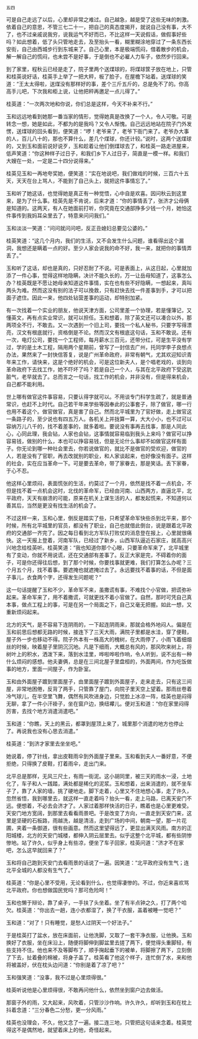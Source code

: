     五四 

   可是自己走远了以后，心里却非常之难过。自己越急，越是受了这些无味的刺激。依着自己的意思，不管三七二十一，把自己的真态度揭开，就说自己没有事，大不了，也不过亲戚说我穷，说我运气不好而已，不比这样一天说假话，做假事好些吗？如此想着，低了头只管地走去，及至抬头一看，糊里糊涂地穿过了一条东西长安街，自己由西城步行到东城来了。自己心里，本是极端慌闷，借着散步的机会，解一解自己的慌闷，也未尝不是好事，于是倒也不必雇人力车子，依然步行回来。

   到了家里，程秋云已经是走了，院子里两个送煤球的，将煤球筐子放在地上，只管和桂英说好话，桂英手上举了一把大秤，板了脸子，在屋檐下站着。送煤球的笑道：“王太太得啦，送煤没有那样好的事，差个三斤五斤的，总是免不了的。你高高手儿吧，下次我和柜上说，让他把秤再邀足一点儿得了。”

   桂英道：“一次两次地和你说，你们总是这样，今天不补来不行。”

   玉和远远地看到她那一番当家的情形，觉得她真是改换了一个人，令人可敬。可是转念一想，她是如此，不都为的是我吗？又令人惭愧。自己远远地站在院子门外发愣，送煤球的回头看到，便笑道：“啰！老爷来了，老爷下衙门来了。老爷办大事的人，百儿八十的，那也不算什么，差几个煤球，你还计较。”说时，这两个送煤球的，又到玉和面前说好说歹，玉和趁着让他们倒煤球去了，和桂英一路走进屋来，低声笑道：“你这种样子过日子，和我们乡下人过日子，简直是一模一样。和我们大嫂在一处，一定是二十四分说得来。”

   桂英见玉和一再地夸奖她，便笑道：“实在地说吧，我们做戏的时候，三百六十五天，天天在台上骂人，不能到了自己头上，就把这件事情忘了。”

   玉和听了她这话，也觉得她是真正有一种觉悟，心中自是欢喜。因问秋云到这里来，是为了什么事。桂英先是不肯说，后来才道：“你的事情丢了，张济才公母俩是知道的。这两天，有人在她面前打听，你究竟在交通部挣多少钱一个月，她怕这件事传到我妈耳朵里去了，特意来问问我们。”

   玉和淡淡一笑道：“问问就问问吧，反正丑媳妇总要见公婆的。”

   桂英笑道：“这几个月内，我们的生活，又不会发生什么问题，谁看得出这个漏洞，我想还是瞒着一点的好。至少人家会说我的命不好，我一来，就把你的事情弄丢了。”

   玉和听了这话，却也是真的，只好忍耐了不说。可是表面上，从这日起，心里就加添了一件心事，觉得这样地隐瞒，决计不能久长的，万一让岳母知道了，这事怎么办？桂英既是不愿让她母亲知道这件事情，实在也有些不好隐瞒，一想起来，真叫两头为难。然而这没有别的法子可以挽救，只有赶快去找一件差事到手，才可以把面子遮住。因此一来，他四处钻营差事的运动，却特别加紧。

   有一次找着一个实业的朋友，他说天津方面，公司里差一个协理，若是懂簿记，又懂英文，再有点实业常识，就可以担任。玉和想着，除了英文还可以凑合以外，那两项全不行，不敢去。又一次遇到一个旧上司，要找一个私人秘书，只要字写得漂亮，汉文有根底就行，资格倒是不论。然而汉文有根底这句话，玉和不敢说。还有一次，电灯公司，要找一个工程师，每月薪水三百元，还带分红，可是生平没有学过，学的是土木工程，隔用两个星期前，曾写了一封信去广州，托同学李子良想点办法，果然来了一封快信答复，说是广州革命政府，非常有朝气，尤其欢迎知识青年来工作，请快来，这是个绝好的机会，可是这位新夫人，是个唱老戏的，谈到向革命政府下去找工作，她不吓坏了吗？若是自己一个人，与其在北平政府下受这肮脏气，老早就去了。总而言之一句话，找工作的机会，并非没有，但是得来机会，自己都不能利用。

   世上哪有做官这件事容易，只要认得字就可以。不用谈专门科学生疏了，就是普通常识，也赶不上时代。自己若干年来学些等因奉此的公事套子，除了做官，哪一行也用不着这个。做官做官，真是害了自己。然而北平城里为了官好做，走上做官这一条路子的，至少说也有四五万人。各机关上并拢算一算，大大小小，也不过可以容纳万儿八千的，找不着差事的，就多着啦。要说没有事再去找事，那是人同此心，心同此理，我会钻，人家也会钻，这事情就容易临到我头上来吗？做官可以挣容易钱，做别的什么，本也可以挣容易钱，但是无论什么事却不如做官这样有面子。你无论到哪一种社会里去，你若说做官的，就比不是做官的受欢迎，做官的人，若是没有了官职，再去改就别的职业，和人家谈起来，也好像没有面子。这样的社会，实在应当革命一下。可是要去革命，带了家眷去，那是笑话。丢下家眷，于心不忍。

   他这样心里烦闷，表面慌张的生活，约莫过了一个月，依然是找不着一点机会，不但是找不着一点机会这时，北伐的革命军，已经由河南、山西两方，直逼北平，北平政府，天天有崩溃的可能，原来在机关上谋生活的人，都发起慌来，不知道何以善其后，当然是更没有找生活的机会了。

   不过这样一来，玉和心里，倒反是踏实了些，只希望革命军快些杀到北平来，那个时候，所有北平城里的官员，都没有了职业，自己也就借此倒台，说是跟着北平政府的交通部一齐完了。因之每日看到北方军队打败仗的消息登在报上，心里就很痛快。这一天报上登着，河南军队，已经过了新乡，山西军队逼近石家庄，就高高兴兴地念给桂英听。桂英笑道：“我也知道你那个心眼，只要革命军来了，北平城里有了变动，你就不用说谎，还在交通部有差事了。反正大家是完，不碍着你的面子，可是你还得往后想，到了那个时候，你要找事就更难，我们打算怎么办呢？三个月五个月，找不着事。要遮掩也就遮掩过去了。永远要找不着事的话，不但是面子事儿，衣食两个字，还得发生问题呢？”

   这一句话提醒了玉和不少，革命军不来，虽撒谎有事，不难找个小官做，把谎弥补起来。革命军来了，用不着撒谎，可就更找不着小官做了。自然，那时可凭自己真本事，做点工程上的事，可是在另一个局面之下，自己又毫无把握。如此一想，又重新烦闷起来。

   北方的天气，是不容易下连阴雨的，一下起连阴雨来，那就会格外地闷人。偏是在玉和前思后想都无路的时候，接连下了三天大雨，满院子里都是水洼，穿了便鞋，屋子外一步也移动不得。院子外本有一株高大的槐树，在大雨停了，小雨飞着细烟丝的时候，映着屋子里阴沉沉地。凡是下细雨，大概总有风的，那风吹来树上，将树叶上的积水，洒泼下来，落到水洼里，哗啦哗啦作响，令人听到，说不出有一种什么烦闷的感想。他夫妻俩，总是在三间北屋子里盘桓的，外面两间，作为吃饭做事的地方，里面一间屋子，作为卧室。

   玉和由外面屋子踱到里面屋子，由里面屋子踱到外面屋子，走来走去，只有这三间屋，非常地困倦，反背了两手，只管靠了屋门，向院子里天空上望着。那雨丝卷着冷气球儿，在半空里飞舞，偶然有风吹进身边，只觉脸上冰凉一阵，桂英也是闷得无聊，拿了一件小汗褂子，坐在窗户边，换纽襻儿。便对玉和道：“你在家里闷得厉害，去找个地方消遣消遣吧。”

   玉和道：“你瞧，天上的黑云，都罩到屋顶上来了，城里那个消遣的地方也停止了。再说我也没有心思去消遣。”

   桂英道：“到济才家里去坐坐吧。”

   她说着，停了针线，拿出皮鞋雨伞到外面屋子里来。玉和看到夫人一番好意，不便拒绝，只得换了皮鞋，打着雨伞，走出门来。

   北平总是那样，无风三尺土，有雨一街泥。这小胡同里，被三天的雨水一浸，土地化了，车子和人一践踏，满处都是稀化的泥浆。玉和想着，出来消遣的，就不坐车子了，靠了人家的墙，挑了硬地走。脚下走着，心里又不住地想心事，走了许久，忽然省悟，我到哪里去，就这样一直走着吗？抬头一看，走上马路，已离天安门不远。便想着，不必去会济才了。人家过着那样快活的日子，瞧着也是心里更难受。天安门地方宽阔，到那里去看看雨景吧。于是改变了方向，一直走到天安门来，这里是坚硬的石板路，雨越洗，越是清洁，走到广场的中间，朝南一望，那一片花圃，夹着一条御道，很有些画意。然而这里望得远了，更显出满天风雨。南方的正阳城楼，北方的天安门城楼，都伸入阴云层里去。似乎这整个北平城，都有些阴惨惨地。站了许久，似乎身上有些凉，便坐了车子回家，桂英问道：“济才不在家吧，怎么这早就回来了？”

   玉和将自己跑到天安门去看雨景的话说了一遍。因笑道：“北平政府没有生气；连北平全城的人都没有生气了。”

   桂英道：“你是心里不受用，无论看到什么，也觉得凄惨的。不过，你近来喜欢骂北平政府。你也想做国民党吗？那可危险呵！”

   玉和也懒于辩论，靠了桌子，一手扶了头坐着。坐了有半点钟之久，打了两个哈欠。桂英道：“你出去一趟，连小衣都湿了，换了干衣服，盖着被睡一觉吧？”

   玉和道：“对了！只有睡觉，是愁人过阴天一个好法子。”

   于是桂英打了盆水，放在床面前，让他洗脚，又取了一套干净衣服，让他换。玉和换好了衣服，坐在床沿上，随便将脚伸到脚盆里去搓了两下，便觉得头重脚轻，有些支持不住。他也来不及等脚布了，顺手掬起垂下的被单，将脚擦了两下，立刻倒了下去，扯着叠的棉被，将身子盖了。桂英看了他这个样子，连忙倒了水，来和他将被盖好，伏在枕头边问道：“你别是着了凉了吧？”

   玉和强笑道：“没事，我不过是心里烦得很。”

   桂英听说他是心里烦得很，不敢再问他什么，依然坐到窗户边去做活。

   那窗子外的雨，又大起来，风吹着，只管沙沙作响。许久许久，却听到玉和在枕上抖着念道：“三分春色二分愁，更一分风雨。”

   桂英也没理会，不久，他又念了一遍。接二连三地，只管把这句话来念着。桂英觉得这不是偶然地，就望着床上的他，奇怪起来。

